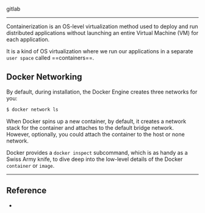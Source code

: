 gitlab

---

Containerization is an OS-level virtualization method used to deploy and run distributed applications without launching an entire Virtual Machine (VM) for each application.

It is a kind of OS virtualization where we run our applications in a separate `user space` called ==containers==.

## Docker Networking

By default, during installation, the Docker Engine creates three networks for you:

```bash title="bash"
$ docker network ls
```

When Docker spins up a new container, by default, it creates a network stack for the container and attaches to the default bridge network. However, optionally, you could attach the container to the host or none network.

Docker provides a `docker inspect` subcommand, which is as handy as a Swiss Army knife, to dive deep into the low-level details of the Docker `container` or `image`.

---

## Reference

- []()